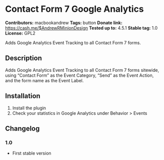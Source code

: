 # Contact Form 7 Google Analytics #
**Contributors:** macbookandrew
**Tags:** button
**Donate link:** https://cash.me/$AndrewRMinionDesign
**Tested up to:** 4.5.1
**Stable tag:** 1.0
**License:** GPL2

Adds Google Analytics Event Tracking to all Contact Form 7 forms.

## Description ##
Adds Google Analytics Event Tracking to all Contact Form 7 forms sitewide, using “Contact Form” as the Event Category, “Send” as the Event Action, and the form name as the Event Label.

## Installation ##
1. Install the plugin
1. Check your statistics in Google Analytics under Behavior > Events

## Changelog ##

### 1.0 ###
 - First stable version
